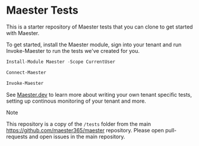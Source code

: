 # Maester Tests

This is a starter repository of Maester tests that you can clone to get started with Maester.

To get started, install the Maester module, sign into your tenant and run Invoke-Maester to run the tests we've created for you.

```powershell
Install-Module Maester -Scope CurrentUser

Connect-Maester

Invoke-Maester
```

See [Maester.dev](https://maester.dev) to learn more about writing your own tenant specific tests, setting up continous monitoring of your tenant and more.

> [!NOTE]  
> This repository is a copy of the `/tests` folder from the main https://github.com/maester365/maester repository.
> Please open pull-requests and open issues in the main repository.
